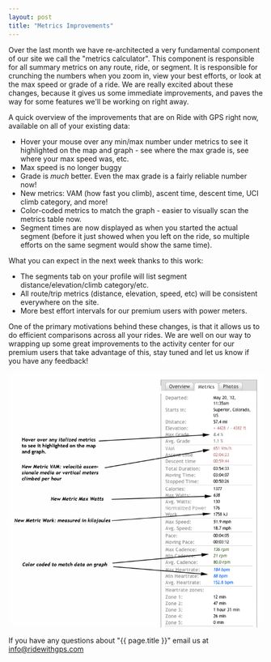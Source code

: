 ```yaml
---
layout: post
title: "Metrics Improvements"
---
```

Over the last month we have re-architected a very fundamental component of our site we call the "metrics calculator".  This component is responsible for all summary metrics on any route, ride, or segment.  It is responsible for crunching the numbers when you zoom in, view your best efforts, or look at the max speed or grade of a ride.  We are really excited about these changes, because it gives us some immediate improvements, and paves the way for some features we'll be working on right away.

A quick overview of the improvements that are on Ride with GPS right now, available on all of your existing data:
	<ul>
		<li>Hover your mouse over any min/max number under metrics to see it highlighted on the map and graph - see where the max grade is, see where your max speed was, etc.</li>
		<li>Max speed is no longer buggy</li>
		<li>Grade is *much* better.  Even the max grade is a fairly reliable number now!</li>
		<li>New metrics: VAM (how fast you climb), ascent time, descent time, UCI climb category, and more!</li>
		<li>Color-coded metrics to match the graph - easier to visually scan the metrics table now.</li>
		<li>Segment times are now displayed as when you started the actual segment (before it just showed when you left on the ride, so multiple efforts on the same segment would show the same time).</li>
	</ul>

What you can expect in the next week thanks to this work:
	<ul>
		<li>The segments tab on your profile will list segment distance/elevation/climb category/etc.</li>
		<li>All route/trip metrics (distance, elevation, speed, etc) will be consistent everywhere on the site.</li>
		<li>More best effort intervals for our premium users with power meters.</li>
	</ul>

One of the primary motivations behind these changes, is that it allows us to do efficient comparisons across all your rides.  We are well on our way to wrapping up some great improvements to the activity center for our premium users that take advantage of this, stay tuned and let us know if you have any feedback!

<img class="postimage" src="images/post_images/newmetrics.jpg">

If you have any questions about "{{ page.title }}" email us at <a href="mailto:info@ridewithgps.com">info@ridewithgps.com</a>
